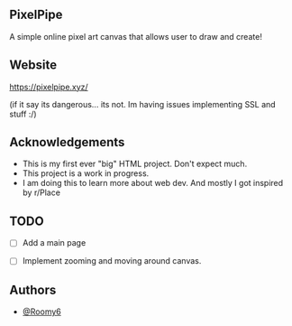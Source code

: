 ## PixelPipe

A simple online pixel art canvas that allows user to draw and create!

## Website
https://pixelpipe.xyz/

(if it say its dangerous... its not. Im having issues implementing SSL and stuff :/)

## Acknowledgements

 - This is my first ever "big" HTML project. Don't expect much.
 - This project is a work in progress.
 - I am doing this to learn more about web dev. And mostly I got inspired by r/Place


## TODO

- [ ]  Add a main page
- [ ]  Implement zooming and moving around canvas.


## Authors

- [@Roomy6](https://www.github.com/Roomy6)

